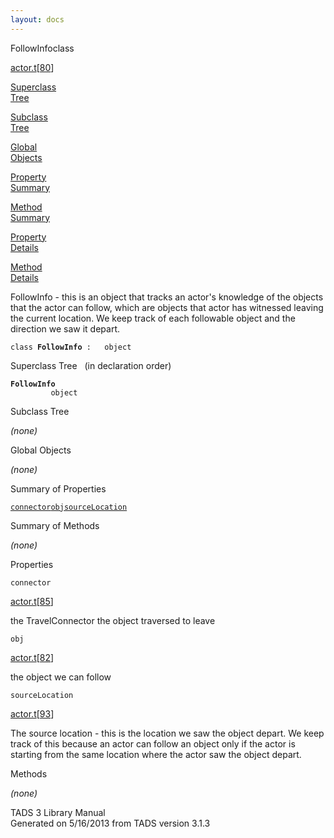 ```yaml
---
layout: docs
---
```

<span class="title">FollowInfo</span><span class="type">class</span>

[actor.t](../file/actor.t.html)\[[80](../source/actor.t.html#80)\]

[Superclass  
Tree](#_SuperClassTree_)

[Subclass  
Tree](#_SubClassTree_)

[Global  
Objects](#_ObjectSummary_)

[Property  
Summary](#_PropSummary_)

[Method  
Summary](#_MethodSummary_)

[Property  
Details](#_Properties_)

[Method  
Details](#_Methods_)



FollowInfo - this is an object that tracks an actor's knowledge of the
objects that the actor can follow, which are objects that actor has
witnessed leaving the current location. We keep track of each followable
object and the direction we saw it depart.

`class `**`FollowInfo`**` :   object`



<span id="_SuperClassTree_"></span>



<span class="hdln">Superclass Tree</span>   (in declaration order)



**`FollowInfo`**  
`         object`  
<span id="_SubClassTree_"></span>



<span class="hdln">Subclass Tree</span>  



*(none)* <span id="_ObjectSummary_"></span>



<span class="hdln">Global Objects</span>  



*(none)* <span id="_PropSummary_"></span>



<span class="hdln">Summary of Properties</span>  



[`connector`](#connector)[`obj`](#obj)[`sourceLocation`](#sourceLocation)

<span id="_MethodSummary_"></span>



<span class="hdln">Summary of Methods</span>  





*(none)* <span id="_Properties_"></span>



<span class="hdln">Properties</span>  



<span id="connector"></span>

`connector`

[actor.t](../file/actor.t.html)\[[85](../source/actor.t.html#85)\]



the TravelConnector the object traversed to leave



<span id="obj"></span>

`obj`

[actor.t](../file/actor.t.html)\[[82](../source/actor.t.html#82)\]



the object we can follow



<span id="sourceLocation"></span>

`sourceLocation`

[actor.t](../file/actor.t.html)\[[93](../source/actor.t.html#93)\]



The source location - this is the location we saw the object depart. We
keep track of this because an actor can follow an object only if the
actor is starting from the same location where the actor saw the object
depart.



<span id="_Methods_"></span>



<span class="hdln">Methods</span>  



*(none)*



TADS 3 Library Manual  
Generated on 5/16/2013 from TADS version 3.1.3


